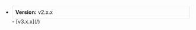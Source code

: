 - <div style="padding: 8px; border-radius: 3px; border: 1px solid #e3e3e3;"><b>Version:</b> v2.x.x</div>
  - [v3.x.x](/)

